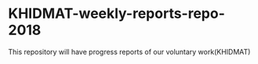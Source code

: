 # KHIDMAT-weekly-reports-repo-2018
This repository will have progress reports of our voluntary work(KHIDMAT)
